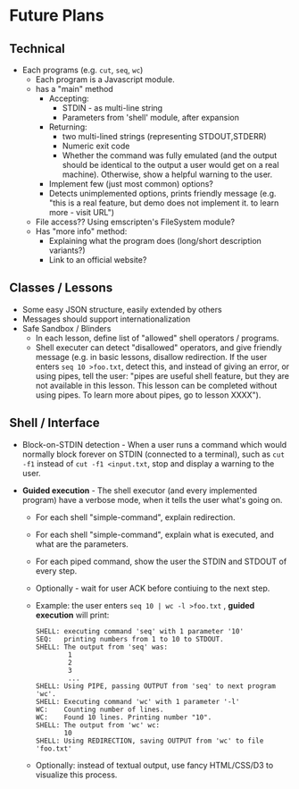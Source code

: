 # Future Plans

## Technical

* Each programs (e.g. `cut`, `seq`, `wc`)
    * Each program is a Javascript module.
    * has a "main" method
        * Accepting:
            * STDIN - as multi-line string
            * Parameters from 'shell' module, after expansion
        * Returning:
            * two multi-lined strings (representing STDOUT,STDERR)
            * Numeric exit code
            * Whether the command was fully emulated (and the output should be
            identical to the output a user would get on a real machine). Otherwise,
            show a helpful warning to the user.
        * Implement few (just most common) options?
        * Detects unimplemented options, prints friendly message
        (e.g. "this is a real feature, but demo does not implement it. to learn more - visit URL")
   * File access?? Using emscripten's FileSystem module?
   * Has "more info" method:
       * Explaining what the program does (long/short description variants?)
       * Link to an official website?


## Classes / Lessons

* Some easy JSON structure, easily extended by others
* Messages should support internationalization
* Safe Sandbox / Blinders
    * In each lesson, define list of "allowed" shell operators / programs.
    * Shell executer can detect "disallowed" operators, and give friendly message
    (e.g. in basic lessons, disallow redirection. If the user enters `seq 10 >foo.txt`,
    detect this, and instead of giving an error, or using pipes, tell the user:
    "pipes are useful shell feature, but they are not available in this lesson.
    This lesson can be completed without using pipes. To learn more about pipes,
    go to lesson XXXX").

## Shell / Interface

* Block-on-STDIN detection - When a user runs a command which would normally
block forever on STDIN (connected to a terminal), such as `cut -f1` instead of `cut -f1 <input.txt`,
stop and display a warning to the user.

* **Guided execution** - The shell executor (and every implemented program) have
a verbose mode, when it tells the user what's going on.
    * For each shell "simple-command", explain redirection.
    * For each shell "simple-command", explain what is executed, and what are the parameters.
    * For each piped command, show the user the STDIN and STDOUT of every step.
    * Optionally - wait for user ACK before contiuing to the next step.
    * Example: the user enters `seq 10 | wc -l >foo.txt` , **guided execution** will print:

        ```
        SHELL: executing command 'seq' with 1 parameter '10'
        SEQ:   printing numbers from 1 to 10 to STDOUT.
        SHELL: The output from 'seq' was:
                1
                2
                3
                ...
        SHELL: Using PIPE, passing OUTPUT from 'seq' to next program 'wc'.
        SHELL: Executing command 'wc' with 1 parameter '-l'
        WC:    Counting number of lines.
        WC:    Found 10 lines. Printing number "10".
        SHELL: The output from 'wc' wc:
               10
        SHELL: Using REDIRECTION, saving OUTPUT from 'wc' to file 'foo.txt'
        ```

    * Optionally: instead of textual output, use fancy HTML/CSS/D3 to visualize this process.

